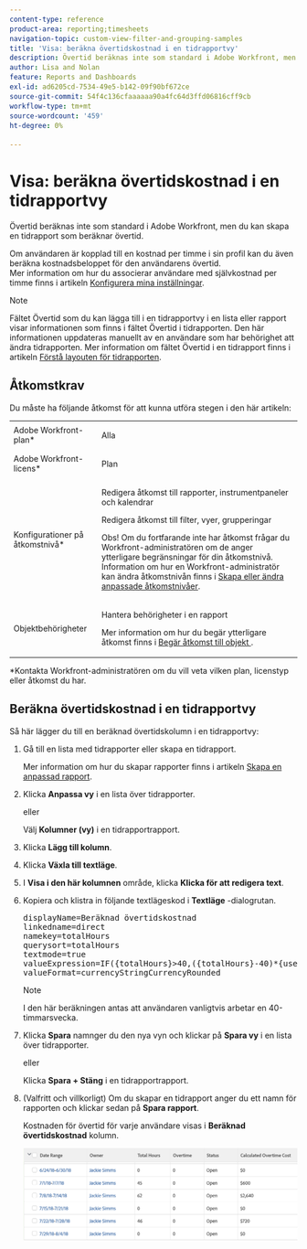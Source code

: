 ```yaml
---
content-type: reference
product-area: reporting;timesheets
navigation-topic: custom-view-filter-and-grouping-samples
title: 'Visa: beräkna övertidskostnad i en tidrapportvy'
description: Övertid beräknas inte som standard i Adobe Workfront, men du kan skapa en tidrapport som beräknar övertid.
author: Lisa and Nolan
feature: Reports and Dashboards
exl-id: ad6205cd-7534-49e5-b142-09f90bf672ce
source-git-commit: 54f4c136cfaaaaaa90a4fc64d3ffd06816cff9cb
workflow-type: tm+mt
source-wordcount: '459'
ht-degree: 0%

---
```


# Visa: beräkna övertidskostnad i en tidrapportvy

Övertid beräknas inte som standard i Adobe Workfront, men du kan skapa en tidrapport som beräknar övertid.

Om användaren är kopplad till en kostnad per timme i sin profil kan du även beräkna kostnadsbeloppet för den användarens övertid.\
Mer information om hur du associerar användare med självkostnad per timme finns i artikeln [Konfigurera mina inställningar](../../../workfront-basics/manage-your-account-and-profile/configuring-your-user-profile/configure-my-settings.md).

>[!NOTE]
>
>Fältet Övertid som du kan lägga till i en tidrapportvy i en lista eller rapport visar informationen som finns i fältet Övertid i tidrapporten. Den här informationen uppdateras manuellt av en användare som har behörighet att ändra tidrapporten. Mer information om fältet Övertid i en tidrapport finns i artikeln [Förstå layouten för tidrapporten](../../../timesheets/timesheets/timesheet-layout.md).

## Åtkomstkrav

Du måste ha följande åtkomst för att kunna utföra stegen i den här artikeln:

<table style="table-layout:auto"> 
 <col> 
 <col> 
 <tbody> 
  <tr> 
   <td role="rowheader">Adobe Workfront-plan*</td> 
   <td> <p>Alla</p> </td> 
  </tr> 
  <tr> 
   <td role="rowheader">Adobe Workfront-licens*</td> 
   <td> <p>Plan </p> </td> 
  </tr> 
  <tr> 
   <td role="rowheader">Konfigurationer på åtkomstnivå*</td> 
   <td> <p>Redigera åtkomst till rapporter, instrumentpaneler och kalendrar</p> <p>Redigera åtkomst till filter, vyer, grupperingar</p> <p>Obs! Om du fortfarande inte har åtkomst frågar du Workfront-administratören om de anger ytterligare begränsningar för din åtkomstnivå. Information om hur en Workfront-administratör kan ändra åtkomstnivån finns i <a href="../../../administration-and-setup/add-users/configure-and-grant-access/create-modify-access-levels.md" class="MCXref xref">Skapa eller ändra anpassade åtkomstnivåer</a>.</p> </td> 
  </tr> 
  <tr> 
   <td role="rowheader">Objektbehörigheter</td> 
   <td> <p>Hantera behörigheter i en rapport</p> <p>Mer information om hur du begär ytterligare åtkomst finns i <a href="../../../workfront-basics/grant-and-request-access-to-objects/request-access.md" class="MCXref xref">Begär åtkomst till objekt </a>.</p> </td> 
  </tr> 
 </tbody> 
</table>

&#42;Kontakta Workfront-administratören om du vill veta vilken plan, licenstyp eller åtkomst du har.

## Beräkna övertidskostnad i en tidrapportvy

Så här lägger du till en beräknad övertidskolumn i en tidrapportvy:

1. Gå till en lista med tidrapporter eller skapa en tidrapport.

   Mer information om hur du skapar rapporter finns i artikeln [Skapa en anpassad rapport](../../../reports-and-dashboards/reports/creating-and-managing-reports/create-custom-report.md).

1. Klicka **Anpassa vy** i en lista över tidrapporter.

   eller

   Välj **Kolumner (vy)** i en tidrapportrapport.

1. Klicka **Lägg till kolumn**.
1. Klicka **Växla till textläge**.
1. I **Visa i den här kolumnen** område, klicka **Klicka för att redigera text**.
1. Kopiera och klistra in följande textlägeskod i **Textläge** -dialogrutan.
   <pre>displayName=Beräknad övertidskostnad<br>linkedname=direct<br>namekey=totalHours<br>querysort=totalHours <br>textmode=true<br>valueExpression=IF({totalHours}&gt;40,({totalHours}-40)*{user}.{costPerHour},{totalHours}*{user}.{costPerHour})<br>valueFormat=currencyStringCurrencyRounded</pre>

   >[!NOTE]
   >
   >I den här beräkningen antas att användaren vanligtvis arbetar en 40-timmarsvecka.

1. Klicka **Spara** namnger du den nya vyn och klickar på **Spara vy** i en lista över tidrapporter.

   eller

   Klicka **Spara + Stäng** i en tidrapportrapport.

1. (Valfritt och villkorligt) Om du skapar en tidrapport anger du ett namn för rapporten och klickar sedan på **Spara rapport**.

   Kostnaden för övertid för varje användare visas i **Beräknad övertidskostnad** kolumn.

   ![calculate_overtime_cost_in_timesheet_report.png](assets/calculated-overtime-cost-in-timesheet-report-350x92.png)
